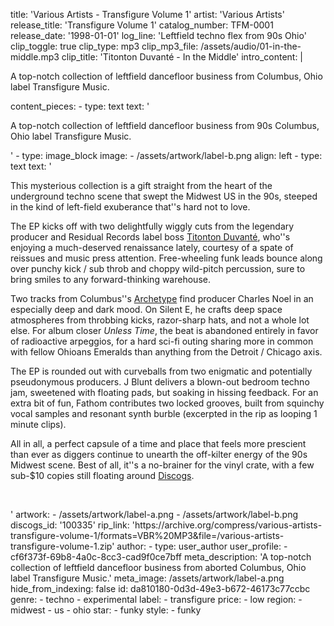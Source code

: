 title: 'Various Artists - Transfigure Volume 1'
artist: 'Various Artists'
release_title: 'Transfigure Volume 1'
catalog_number: TFM-0001
release_date: '1998-01-01'
log_line: 'Leftfield techno flex from 90s Ohio'
clip_toggle: true
clip_type: mp3
clip_mp3_file: /assets/audio/01-in-the-middle.mp3
clip_title: 'Titonton Duvanté - In the Middle'
intro_content: |
  <p>A top-notch collection of leftfield dancefloor business from Columbus, Ohio label Transfigure Music.
  </p>
content_pieces:
  -
    type: text
    text: '<p>A top-notch collection of leftfield dancefloor business from 90s Columbus, Ohio label Transfigure Music.</p>'
  -
    type: image_block
    image:
      - /assets/artwork/label-b.png
    align: left
  -
    type: text
    text: '<p>This mysterious collection is a gift straight from the heart of the underground techno scene that swept the Midwest US in the 90s, steeped in the kind of left-field exuberance that''s hard not to love.</p><p>The EP kicks off with two delightfully wiggly cuts from the legendary producer and Residual Records label boss&nbsp;<a href="https://www.discogs.com/artist/4845-Titonton-Duvant%C3%A9">Titonton Duvanté</a>, who''s enjoying a much-deserved renaissance lately, courtesy of a spate of reissues and music press attention.&nbsp;Free-wheeling funk leads bounce along over punchy kick / sub throb and choppy wild-pitch percussion, sure to bring smiles to any forward-thinking warehouse.&nbsp;</p><p>Two tracks from Columbus''s <a href="https://www.discogs.com/sell/release/100335?ev=rb">Archetype</a> find producer Charles Noel in an especially deep and dark mood. On Silent E, he crafts deep space atmospheres from throbbing kicks, razor-sharp hats, and not a whole lot else. For album closer <i>Unless Time</i>, the beat is abandoned entirely in favor of radioactive arpeggios, for a hard sci-fi outing sharing more in common with fellow Ohioans Emeralds than anything from the Detroit / Chicago axis.&nbsp;</p><p>The EP is rounded out with curveballs from two enigmatic and potentially pseudonymous producers. J Blunt delivers a blown-out bedroom techno jam, sweetened with floating pads, but soaking in hissing feedback. For an extra bit of fun, Fathom contributes two locked grooves, built from squinchy vocal samples and resonant synth burble (excerpted in the rip as looping 1 minute clips).&nbsp;</p><p>All in all, a perfect capsule of a time and place that feels more prescient than ever as diggers continue to unearth the off-kilter energy of the 90s Midwest scene. Best of all, it''s a no-brainer for the vinyl crate, with a few sub-$10 copies still floating around <a href="https://www.discogs.com/sell/release/100335">Discogs</a>.&nbsp;</p><p><br></p>'
artwork:
  - /assets/artwork/label-a.png
  - /assets/artwork/label-b.png
discogs_id: '100335'
rip_link: 'https://archive.org/compress/various-artists-transfigure-volume-1/formats=VBR%20MP3&file=/various-artists-transfigure-volume-1.zip'
author:
  -
    type: user_author
    user_profile:
      - cf6f373f-69b8-4a0c-8cc3-cad9f0ce7bff
meta_description: 'A top-notch collection of leftfield dancefloor business from aborted Columbus, Ohio label Transfigure Music.'
meta_image: /assets/artwork/label-a.png
hide_from_indexing: false
id: da810180-0d3d-49e3-b672-46173c77ccbc
genre:
  - techno
  - experimental
label:
  - transfigure
price:
  - low
region:
  - midwest
  - us
  - ohio
star:
  - funky
style:
  - funky

